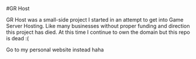 #GR Host

GR Host was a small-side project I started in an attempt to get into Game Server Hosting. Like many
businesses without proper funding and direction this project has died. At this time I continue to own the domain
but this repo is dead :( 

Go to my personal website instead haha
